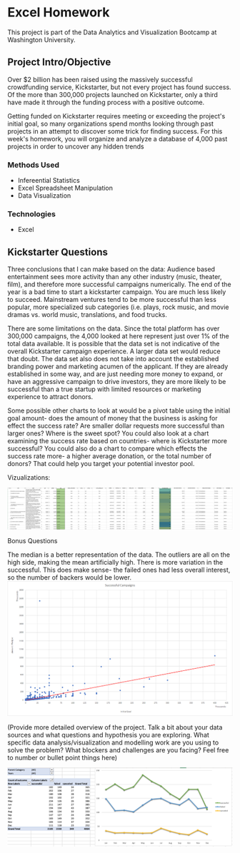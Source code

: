 # Excel Homework
This project is part of the Data Analytics and Visualization Bootcamp at Washington University. 

## Project Intro/Objective
Over $2 billion has been raised using the massively successful crowdfunding service, Kickstarter, but not every project has found success. Of the more than 300,000 projects launched on Kickstarter, only a third have made it through the funding process with a positive outcome.

Getting funded on Kickstarter requires meeting or exceeding the project's initial goal, so many organizations spend months looking through past projects in an attempt to discover some trick for finding success. For this week's homework, you will organize and analyze a database of 4,000 past projects in order to uncover any hidden trends

### Methods Used
* Infereential Statistics
* Excel Spreadsheet Manipulation
* Data Visualization

### Technologies
* Excel

## Kickstarter Questions

Three conclusions that I can make based on the data: Audience based entertainment sees more activity than any other industry (music, theater, film), and therefore more successful campaigns numerically. The end of the year is a bad time to start a kickstarter campaign. You are much less likely to succeed. Mainstream ventures tend to be more successful than less popular, more specialized sub categories (i.e. plays, rock music, and movie dramas vs. world music, translations, and food trucks.

There are some limitations on the data. Since the total platform has over 300,000 campaigns, the 4,000 looked at here represent just over 1% of the total data available. It is possible that the data set is not indicative of the overall Kickstarter campaign experience. A larger data set would reduce that doubt. The data set also does not take into account the established branding power and marketing acumen of the applicant. If they are already established in some way, and are just needing more money to expand, or have an aggressive campaign to drive investors, they are more likely to be successful than a true startup with limited resources or marketing experience to attract donors.

Some possible other charts to look at would be a pivot table using the initial goal amount- does the amount of money that the business is asking for effect the success rate? Are smaller dollar requests more successful than larger ones? Where is the sweet spot? You could also look at a chart examining the success rate based on countries- where is Kickstarter more successful? You could also do a chart to compare which effects the success rate more- a higher average donation, or the total number of donors? That could help you target your potential investor pool.

Vizualizations:

![Kickstarter Table](Images/FullTable.PNG)


Bonus Questions

The median is a better representation of the data. The outliers are all on the high side, making the mean artificially high. There is more variation in the successful. This does make sense- the failed ones had less overall interest, so the number of backers would be lower.
![Success](Images/SuccessfulCampaigns.PNG)

(Provide more detailed overview of the project.  Talk a bit about your data sources and what questions and hypothesis you are exploring. What specific data analysis/visualization and modelling work are you using to solve the problem? What blockers and challenges are you facing?  Feel free to number or bullet point things here)

![Outcomes Based on Launch Date](Images/LaunchDateOutcomes.PNG)
